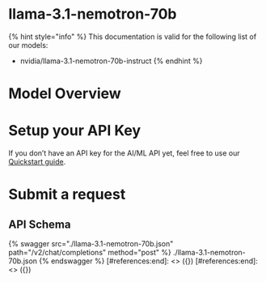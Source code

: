 [#references:start]: <> ({ "template": "openapi" })
[#references:start]: <> ({ "template": "openapi" })
# llama-3.1-nemotron-70b

{% hint style="info" %}
This documentation is valid for the following list of our models:
* nvidia/llama-3.1-nemotron-70b-instruct
{% endhint %}

# Model Overview


# Setup your API Key
If you don’t have an API key for the AI/ML API yet, feel free to use our [Quickstart guide](https://docs.aimlapi.com/quickstart/setting-up).

# Submit a request
## API Schema
{% swagger src="./llama-3.1-nemotron-70b.json" path="/v2/chat/completions" method="post" %}
./llama-3.1-nemotron-70b.json
{% endswagger %}
[#references:end]: <> ({})
[#references:end]: <> ({})